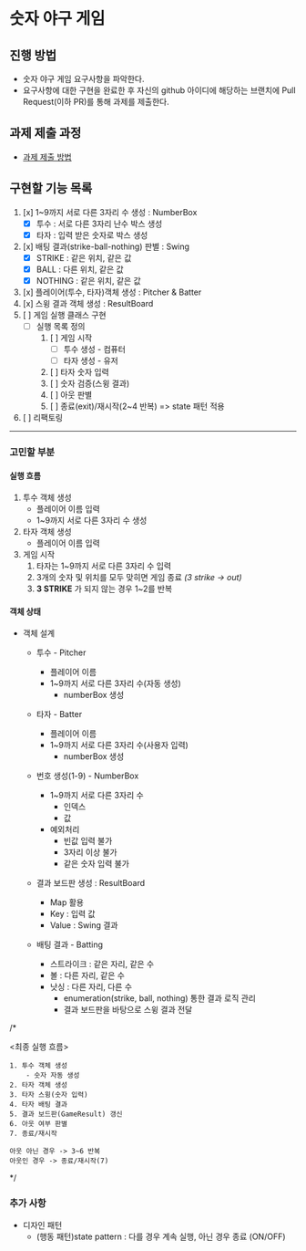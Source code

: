 # 숫자 야구 게임
## 진행 방법
* 숫자 야구 게임 요구사항을 파악한다.
* 요구사항에 대한 구현을 완료한 후 자신의 github 아이디에 해당하는 브랜치에 Pull Request(이하 PR)를 통해 과제를 제출한다.

## 과제 제출 과정
* [과제 제출 방법](https://github.com/next-step/nextstep-docs/tree/master/precourse) 

## 구현할 기능 목록
1. [x] 1~9까지 서로 다른 3자리 수 생성 : NumberBox
    - [x] 투수 : 서로 다른 3자리 난수 박스 생성
    - [x] 타자 : 입력 받은 숫자로 박스 생성    
2. [x] 배팅 결과(strike-ball-nothing) 판별 : Swing
    - [x] STRIKE  : 같은 위치, 같은 값
    - [x] BALL    : 다른 위치, 같은 값
    - [x] NOTHING : 같은 위치, 같은 값
3. [x] 플레이어(투수, 타자)객체 생성 : Pitcher & Batter
4. [x] 스윙 결과 객체 생성 : ResultBoard
5. [ ] 게임 실행 클래스 구현
    - [ ] 실행 목록 정의
        1. [ ] 게임 시작
            - [ ] 투수 생성 - 컴퓨터
            - [ ] 타자 생성 - 유저
        2. [ ] 타자 숫자 입력
        3. [ ] 숫자 검증(스윙 결과)
        4. [ ] 아웃 판별  
        5. [ ] 종료(exit)/재시작(2~4 반복) => state 패턴 적용 
6. [ ] 리팩토링

---

### 고민할 부분

#### 실행 흐름
1. 투수 객체 생성
    - 플레이어 이름 입력
    - 1~9까지 서로 다른 3자리 수 생성
2. 타자 객체 생성
    - 플레이어 이름 입력
3. 게임 시작
    1. 타자는 1~9까지 서로 다른 3자리 수 입력
    2. 3개의 숫자 및 위치를 모두 맞히면 게임 종료 *(3 strike -> out)*
    3. **3 STRIKE** 가 되지 않는 경우 1~2를 반복

#### 객체 상태
- 객체 설계
    - 투수 - Pitcher
        - 플레이어 이름
        - 1~9까지 서로 다른 3자리 수(자동 생성)
           - numberBox 생성
    - 타자 - Batter
        - 플레이어 이름
        - 1~9까지 서로 다른 3자리 수(사용자 입력)
           - numberBox 생성
                
    - 번호 생성(1-9) - NumberBox
      - 1~9까지 서로 다른 3자리 수
         - 인덱스
         - 값
      - 예외처리
        - 빈값 입력 불가
        - 3자리 이상 불가
        - 같은 숫자 입력 불가              
    
    - 결과 보드판 생성 : ResultBoard
        - Map 활용
        - Key : 입력 값
        - Value : Swing 결과
    - 배팅 결과 - Batting
        - 스트라이크 : 같은 자리, 같은 수
        - 볼 : 다른 자리, 같은 수
        - 낫싱 : 다른 자리, 다른 수
            - enumeration(strike, ball, nothing) 통한 결과 로직 관리
            - 결과 보드판을 바탕으로 스윙 결과 전달

/* 

<최종 실행 흐름>

    1. 투수 객체 생성
        - 숫자 자동 생성
    2. 타자 객체 생성
    3. 타자 스윙(숫자 입력)
    4. 타자 배팅 결과
    5. 결과 보드판(GameResult) 갱신
    6. 아웃 여부 판별
    7. 종료/재시작    
    
    아웃 아닌 경우 -> 3~6 반복
    아웃인 경우 -> 종료/재시작(7) 

*/

        
### 추가 사항
- 디자인 패턴
    - (행동 패턴)state pattern : 다를 경우 계속 실행, 아닌 경우 종료 (ON/OFF)
